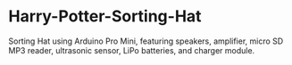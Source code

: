 # Harry-Potter-Sorting-Hat
Sorting Hat using Arduino Pro Mini, featuring speakers, amplifier, micro SD MP3 reader, ultrasonic sensor, LiPo batteries, and charger module.
